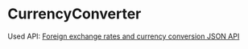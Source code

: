 # CurrencyConverter

Used API: [Foreign exchange rates and currency conversion JSON API](https://fixer.io)
